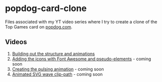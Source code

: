 # popdog-card-clone

Files associated with my YT video series where I try to create a clone of the Top Games card on [popdog.com](https://popdog.com).

## Videos
1) [Building out the structure and animations](https://youtu.be/YmyqlM13JUU)
2) [Adding the icons with Font Awesome and pseudo-elements](#) - coming soon
3) [Creating the pulsing animation](#) - coming soon
4) [Animated SVG wave clip-path](#) - coming soon

